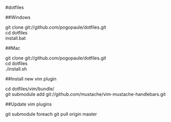 #dotfiles

##Windows

git clone git://github.com/pogopaule/dotfiles.git<br/>
cd dotfiles<br/>
install.bat<br/>

##Mac

git clone git://github.com/pogopaule/dotfiles.git<br/>
cd dotfiles<br/>
./install.sh<br/>

##Install new vim plugin

cd dotfiles/vim/bundle/<br/>
git submodule add git://github.com/mustache/vim-mustache-handlebars.git

##Update vim plugins

git submodule foreach git pull origin master
